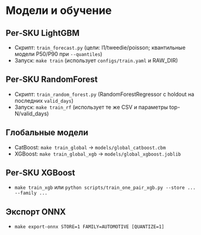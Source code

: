 # Модели и обучение

## Per‑SKU LightGBM
- Скрипт: `train_forecast.py` (цели: l1/tweedie/poisson; квантильные модели P50/P90 при `--quantiles`)
- Запуск: `make train` (использует `configs/train.yaml` и RAW_DIR)

## Per‑SKU RandomForest
- Скрипт: `train_random_forest.py` (RandomForestRegressor с holdout на последних `valid_days`)
- Запуск: `make train_rf` (использует те же CSV и параметры top-N/valid_days)

## Глобальные модели
- CatBoost: `make train_global` → `models/global_catboost.cbm`
- XGBoost: `make train_global_xgb` → `models/global_xgboost.joblib`

## Per‑SKU XGBoost
- `make train_xgb` или `python scripts/train_one_pair_xgb.py --store ... --family ...`

## Экспорт ONNX
- `make export-onnx STORE=1 FAMILY=AUTOMOTIVE [QUANTIZE=1]`
